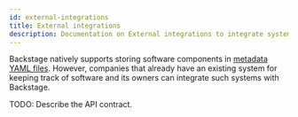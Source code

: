 ```yaml
---
id: external-integrations
title: External integrations
description: Documentation on External integrations to integrate systems with Backstage
---
```


Backstage natively supports storing software components in
[metadata YAML files](descriptor-format.md). However, companies that already
have an existing system for keeping track of software and its owners can
integrate such systems with Backstage.

TODO: Describe the API contract.

